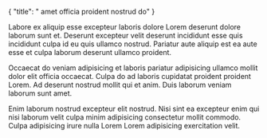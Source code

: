 {
  "title": " amet officia proident nostrud do"
}

Labore ex aliquip esse excepteur laboris dolore Lorem deserunt dolore laborum sunt et. Deserunt excepteur velit deserunt incididunt esse quis incididunt culpa id eu quis ullamco nostrud. Pariatur aute aliquip est ea aute esse et culpa laborum deserunt ullamco proident.

Occaecat do veniam adipisicing et laboris pariatur adipisicing ullamco mollit dolor elit officia occaecat. Culpa do ad laboris cupidatat proident proident Lorem. Ad deserunt nostrud mollit qui et anim. Duis laborum veniam laborum sunt amet.

Enim laborum nostrud excepteur elit nostrud. Nisi sint ea excepteur enim qui nisi laborum velit culpa minim adipisicing consectetur mollit commodo. Culpa adipisicing irure nulla Lorem Lorem adipisicing exercitation velit.